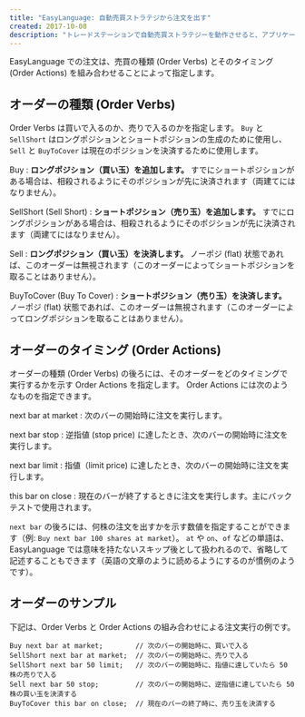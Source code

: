 ```yaml
---
title: "EasyLanguage: 自動売買ストラテジから注文を出す"
created: 2017-10-08
description: "トレードステーションで自動売買ストラテジーを動作させると、アプリケーションを立ち上げておくだけで自動的にトレードを行ってくれるようになります。ここでは、ストラテジー内からどのように注文を出すかを説明します。"
---
```


EasyLanguage での注文は、売買の種類 (Order Verbs) とそのタイミング (Order Actions) を組み合わせることによって指定します。

オーダーの種類 (Order Verbs)
----

Order Verbs は買いで入るのか、売りで入るのかを指定します。
`Buy` と `SellShort` はロングポジションとショートポジションの生成のために使用し、`Sell` と `BuyToCover` は現在のポジションを決済するために使用します。

Buy
: **ロングポジション（買い玉）を追加します。** すでにショートポジションがある場合は、相殺されるようにそのポジションが先に決済されます（両建てにはなりません）。

SellShort (Sell Short)
: **ショートポジション（売り玉）を追加します。** すでにロングポジションがある場合は、相殺されるようにそのポジションが先に決済されます（両建てにはなりません）。

Sell
: **ロングポジション（買い玉）を決済します。** ノーポジ (flat) 状態であれば、このオーダーは無視されます（このオーダーによってショートポジションを取ることはありません）。

BuyToCover (Buy To Cover)
: **ショートポジション（売り玉）を決済します。** ノーポジ (flat) 状態であれば、このオーダーは無視されます（このオーダーによってロングポジションを取ることはありません）。


オーダーのタイミング (Order Actions)
----

オーダーの種類 (Order Verbs) の後ろには、そのオーダーをどのタイミングで実行するかを示す Order Actions を指定します。
Order Actions には次のようなものを指定できます。

next bar at market
: 次のバーの開始時に注文を実行します。

next bar stop
: 逆指値 (stop price) に達したとき、次のバーの開始時に注文を実行します。

next bar limit
: 指値（limit price) に達したとき、次のバーの開始時に注文を実行します。

this bar on close
: 現在のバーが終了するときに注文を実行します。主にバックテストで使用されます。

`next bar` の後ろには、何株の注文を出すかを示す数値を指定することができます（例: `Buy next bar 100 shares at market`）。
`at` や `on`、`of` などの単語は、EasyLanguage では意味を持たないスキップ後として扱われるので、省略して記述することもできます（英語の文章のように読めるようにするのが慣例のようです）。


オーダーのサンプル
----

下記は、Order Verbs と Order Actions の組み合わせによる注文実行の例です。

~~~
Buy next bar at market;        // 次のバーの開始時に、買いで入る
SellShort next bar at market;  // 次のバーの開始時に、売りで入る
SellShort next bar 50 limit;   // 次のバーの開始時に、指値に達していたら 50 株の売りで入る
Sell next bar 50 stop;         // 次のバーの開始時に、逆指値に達していたら 50 株の買い玉を決済する
BuyToCover this bar on close;  // 現在のバーの終了時に、売り玉を決済する
~~~

